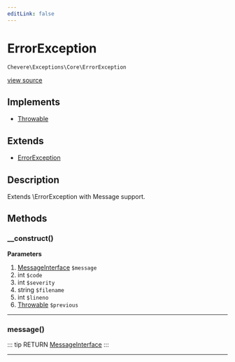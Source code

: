 ```yaml
---
editLink: false
---
```


# ErrorException

`Chevere\Exceptions\Core\ErrorException`

[view source](https://github.com/chevere/chevere/blob/master/exceptions/Core/ErrorException.php)

## Implements

- [Throwable](https://www.php.net/manual/class.throwable)

## Extends

- [ErrorException](https://www.php.net/manual/class.errorexception)

## Description

Extends \ErrorException with Message support.

## Methods

### __construct()

**Parameters**

1. [MessageInterface](../../Interfaces/Message/MessageInterface.md) `$message`
2. int `$code`
3. int `$severity`
4. string `$filename`
5. int `$lineno`
6. [Throwable](https://www.php.net/manual/class.throwable) `$previous`

---

### message()

::: tip RETURN
[MessageInterface](../../Interfaces/Message/MessageInterface.md)
:::

---
